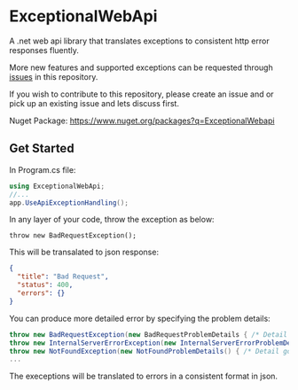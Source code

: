 # ExceptionalWebApi

A .net web api library that translates exceptions to consistent http error responses fluently.

More new features and supported exceptions can be requested through [issues](https://github.com/Owenll66/ExceptionalWebApi/issues) in this repository.

If you wish to contribute to this repository, please create an issue and or pick up an existing issue and lets discuss first.

Nuget Package: https://www.nuget.org/packages?q=ExceptionalWebapi

## Get Started

In Program.cs file:
```csharp
using ExceptionalWebApi;
//...
app.UseApiExceptionHandling();
```

In any layer of your code, throw the exception as below:
```
throw new BadRequestException();
```
This will be transalated to json response:
```json
{
  "title": "Bad Request",
  "status": 400,
  "errors": {}
}
```

You can produce more detailed error by specifying the problem details:
```csharp
throw new BadRequestException(new BadRequestProblemDetails { /* Detail goes here */ });
throw new InternalServerErrorException(new InternalServerErrorProblemDetails() { /* Detail goes here */ });
throw new NotFoundException(new NotFoundProblemDetails() { /* Detail goes here */ })
...
```

The execeptions will be translated to errors in a consistent format in json.

